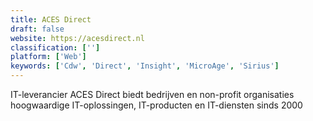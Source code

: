 ```yaml
---
title: ACES Direct
draft: false 
website: https://acesdirect.nl
classification: ['']
platform: ['Web']
keywords: ['Cdw', 'Direct', 'Insight', 'MicroAge', 'Sirius']
---
```

IT-leverancier ACES Direct biedt bedrijven en non-profit organisaties hoogwaardige IT-oplossingen, IT-producten en IT-diensten sinds 2000